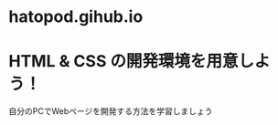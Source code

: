 # hatopod.gihub.io
<!DOCTYPE html>
<html>
  <head>
    <link rel="stylesheet" href="stylesheet.css">
    <link rel="script.js" href="script.js">
    <meta charset="utf-8">
  </head>
  <body>
    <h1 class="title">HTML & CSS の開発環境を用意しよう！</h1>
    <p>自分のPCでWebページを開発する方法を学習しましょう </p>
  </body>
</html>
